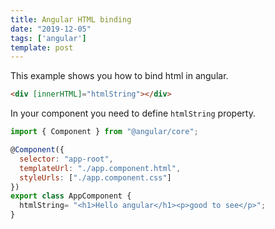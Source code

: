 ```yaml
---
title: Angular HTML binding
date: "2019-12-05"
tags: ['angular']
template: post
---
```


This example shows you how to bind html in angular.

```html
<div [innerHTML]="htmlString"></div>
```

In your component you need to define `htmlString` property.

```js
import { Component } from "@angular/core";

@Component({
  selector: "app-root",
  templateUrl: "./app.component.html",
  styleUrls: ["./app.component.css"]
})
export class AppComponent {
  htmlString= "<h1>Hello angular</h1><p>good to see</p>";
}
```
